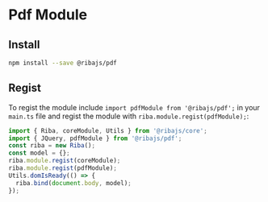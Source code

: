 # Pdf Module

## Install

```bash
npm install --save @ribajs/pdf
```

## Regist

To regist the module include `import pdfModule from '@ribajs/pdf';` in your `main.ts` file and regist the module with `riba.module.regist(pdfModule);`:

```ts
import { Riba, coreModule, Utils } from '@ribajs/core';
import { JQuery, pdfModule } from '@ribajs/pdf';
const riba = new Riba();
const model = {};
riba.module.regist(coreModule);
riba.module.regist(pdfModule);
Utils.domIsReady(() => {
  riba.bind(document.body, model);
});
```
